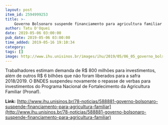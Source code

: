 ```yaml
---
layout: post
item_id: 2594999253
title: >-
    Governo Bolsonaro suspende financiamento para agricultura familiar
author: Tatu D'Oquei
date: 2019-05-06 03:00:00
pub_date: 2019-05-06 03:00:00
time_added: 2019-05-16 19:10:34
category: 
tags: []
image: http://www.ihu.unisinos.br/images/ihu/2019/05/06_05_governo_bolsonaro_suspende_financiamento_para_agricultura_familiar_foto_flickr_palacioa_do_planalto.jpg
---
```


Trabalhadores estimam demanda de R$ 800 milhões para investimentos, além de outros R$ 6 bilhões que não foram liberados para a safra 2018/2019. O BNDES suspendeu novamente o repasse de verbas para investimentos do Programa Nacional de Fortalecimento da Agricultura Familiar (Pronaf).

**Link:** [http://www.ihu.unisinos.br/78-noticias/588881-governo-bolsonaro-suspende-financiamento-para-agricultura-familiar](http://www.ihu.unisinos.br/78-noticias/588881-governo-bolsonaro-suspende-financiamento-para-agricultura-familiar)

